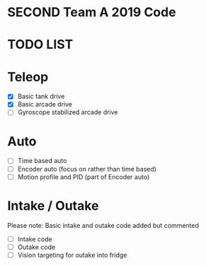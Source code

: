 # SECOND Team A 2019 Code

# TODO LIST

# Teleop
- [x] Basic tank drive
- [x] Basic arcade drive
- [ ] Gyroscope stabilized arcade drive

# Auto
- [ ] Time based auto
- [ ] Encoder auto (focus on rather than time based)
- [ ] Motion profile and PID (part of Encoder auto)

# Intake / Outake
Please note: Basic intake and outake code added but commented
- [ ] Intake code
- [ ] Outake code
- [ ] Vision targeting for outake into fridge